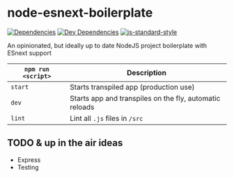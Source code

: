 # node-esnext-boilerplate
[![Dependencies](https://david-dm.org/marshallford/node-esnext-boilerplate.svg)](https://david-dm.org/marshallford/node-esnext-boilerplate)
[![Dev Dependencies](https://david-dm.org/marshallford/node-esnext-boilerplate/dev-status.svg)](https://david-dm.org/marshallford/node-esnext-boilerplate#info=devDependencies)
[![js-standard-style](https://img.shields.io/badge/code%20style-standard-brightgreen.svg)](http://standardjs.com/)

An opinionated, but ideally up to date NodeJS project boilerplate with ESnext support

|`npm run <script>`|Description|
|------------------|-----------|
|`start`|Starts transpiled app (production use)|
|`dev`|Starts app and transpiles on the fly, automatic reloads|
|`lint`|Lint all `.js` files in `/src`|

## TODO & up in the air ideas

* Express
* Testing
